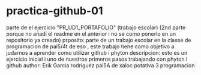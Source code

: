 # practica-github-01
 parte de el ejercicio "PR_UD1_PORTAFOLIO" (trabajo escolar) (2nd parte porque no añadí el readme en el anterior i no se como ponerlo en un repositorio ya creado)
prposito: parte de un trabajo escolar en la classe de programacion de pai5/4t de eso , este trabajo tiene como objetivo a judarnos a aprender como utilizar github i phyton
descripcion: esto es un ejercicio inicial i uno de nuestros primeros pasos trabajando con phyton i github
author: Erik Garcia rodriguez pai5A de xaloc potativa 3 programacion
